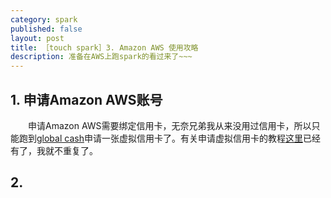 ```yaml
---
category: spark
published: false
layout: post
title: ［touch spark］3. Amazon AWS 使用攻略
description: 准备在AWS上跑spark的看过来了~~~
---  
```


##  
## 1. 申请Amazon AWS账号   
　　申请Amazon AWS需要绑定信用卡，无奈兄弟我从来没用过信用卡，所以只能跑到[global cash](https://www.globalcash.hk/)申请一张虚拟信用卡了。有关申请虚拟信用卡的教程[这里](http://www.freehao123.com/globalcash/)已经有了，我就不重复了。

## 2.    


